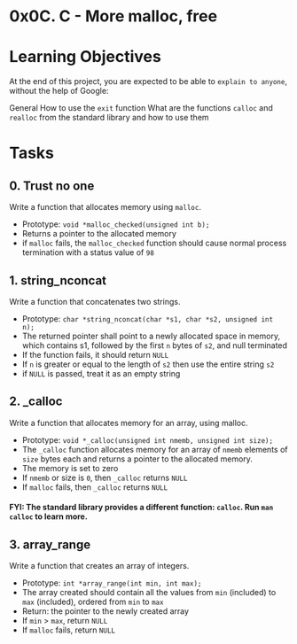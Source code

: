 # 0x0C. C - More malloc, free

# Learning Objectives
At the end of this project, you are expected to be able to `explain to anyone`, without the help of Google:

General
How to use the `exit` function
What are the functions `calloc` and `realloc` from the standard library and how to use them

# Tasks

## 0. Trust no one
Write a function that allocates memory using `malloc`.

* Prototype: `void *malloc_checked(unsigned int b);`
* Returns a pointer to the allocated memory
* if `malloc` fails, the `malloc_checked` function should cause normal process termination with a status value of `98`

## 1. string_nconcat

Write a function that concatenates two strings.

* Prototype: `char *string_nconcat(char *s1, char *s2, unsigned int n);`
* The returned pointer shall point to a newly allocated space in memory, which contains s1, followed by the first `n` bytes of `s2`, and null terminated
* If the function fails, it should return `NULL`
* If `n` is greater or equal to the length of `s2` then use the entire string `s2`
* if `NULL` is passed, treat it as an empty string

## 2. _calloc

Write a function that allocates memory for an array, using malloc.

* Prototype: `void *_calloc(unsigned int nmemb, unsigned int size);`
* The `_calloc` function allocates memory for an array of `nmemb` elements of `size` bytes each and returns a pointer to the allocated memory.
* The memory is set to zero
* If `nmemb` or size is `0`, then `_calloc` returns `NULL`
* If `malloc` fails, then `_calloc` returns `NULL`
#### FYI: The standard library provides a different function: `calloc`. Run `man calloc` to learn more.

## 3. array_range
Write a function that creates an array of integers.

* Prototype: `int *array_range(int min, int max);`
* The array created should contain all the values from `min` (included) to `max` (included), ordered from `min` to `max`
* Return: the pointer to the newly created array
* If `min` > `max`, return `NULL`
* If `malloc` fails, return `NULL`
